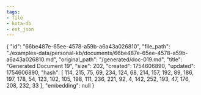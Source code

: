 ```yaml
---
tags:
- file
- kota-db
- ext_json
---
```

{
  "id": "66be487e-65ee-4578-a59b-a6a43a026810",
  "file_path": "./examples-data/personal-kb/documents/66be487e-65ee-4578-a59b-a6a43a026810.md",
  "original_path": "/generated/doc-019.md",
  "title": "Generated Document 19",
  "size": 202,
  "created": 1754606890,
  "updated": 1754606890,
  "hash": [
    114,
    215,
    75,
    69,
    234,
    124,
    68,
    214,
    157,
    192,
    89,
    186,
    197,
    178,
    54,
    123,
    102,
    105,
    198,
    111,
    236,
    221,
    92,
    4,
    142,
    252,
    193,
    47,
    176,
    208,
    232,
    33
  ],
  "embedding": null
}